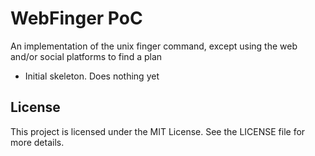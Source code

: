 # WebFinger PoC

An implementation of the unix finger command, except using the web and/or social platforms to find a plan

- Initial skeleton. Does nothing yet

## License

This project is licensed under the MIT License. See the LICENSE file for more details.

